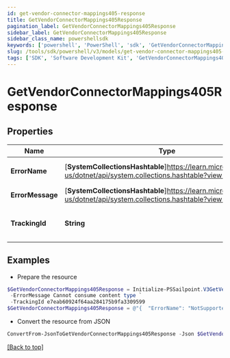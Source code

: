```yaml
---
id: get-vendor-connector-mappings405-response
title: GetVendorConnectorMappings405Response
pagination_label: GetVendorConnectorMappings405Response
sidebar_label: GetVendorConnectorMappings405Response
sidebar_class_name: powershellsdk
keywords: ['powershell', 'PowerShell', 'sdk', 'GetVendorConnectorMappings405Response', 'GetVendorConnectorMappings405Response'] 
slug: /tools/sdk/powershell/v3/models/get-vendor-connector-mappings405-response
tags: ['SDK', 'Software Development Kit', 'GetVendorConnectorMappings405Response', 'GetVendorConnectorMappings405Response']
---
```



# GetVendorConnectorMappings405Response

## Properties

Name | Type | Description | Notes
------------ | ------------- | ------------- | -------------
**ErrorName** | [**SystemCollectionsHashtable**]https://learn.microsoft.com/en-us/dotnet/api/system.collections.hashtable?view=net-9.0 | A message describing the error | [optional] 
**ErrorMessage** | [**SystemCollectionsHashtable**]https://learn.microsoft.com/en-us/dotnet/api/system.collections.hashtable?view=net-9.0 | Description of the error | [optional] 
**TrackingId** | **String** | Unique tracking id for the error. | [optional] 

## Examples

- Prepare the resource
```powershell
$GetVendorConnectorMappings405Response = Initialize-PSSailpoint.V3GetVendorConnectorMappings405Response  -ErrorName NotSupportedException `
 -ErrorMessage Cannot consume content type `
 -TrackingId e7eab60924f64aa284175b9fa3309599
$GetVendorConnectorMappings405Response = @"{  "ErrorName": "NotSupportedException", "ErrorMessage": "Cannot consume content type", "TrackingId": "e7eab60924f64aa284175b9fa3309599" }"@
```

- Convert the resource from JSON
```powershell
ConvertFrom-JsonToGetVendorConnectorMappings405Response -Json $GetVendorConnectorMappings405Response
```


[[Back to top]](#) 

